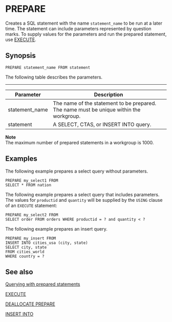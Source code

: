 # PREPARE<a name="sql-prepare"></a>

Creates a SQL statement with the name `statement_name` to be run at a later time\. The statement can include parameters represented by question marks\. To supply values for the parameters and run the prepared statement, use [EXECUTE](sql-execute.md)\.

## Synopsis<a name="sql-prepare-synopsis"></a>

```
PREPARE statement_name FROM statement
```

The following table describes the parameters\.


****  

| Parameter | Description | 
| --- | --- | 
| statement\_name | The name of the statement to be prepared\. The name must be unique within the workgroup\. | 
| statement | A SELECT, CTAS, or INSERT INTO query\. | 

**Note**  
The maximum number of prepared statements in a workgroup is 1000\.

## Examples<a name="sql-prepare-examples"></a>

The following example prepares a select query without parameters\.

```
PREPARE my_select1 FROM 
SELECT * FROM nation
```

The following example prepares a select query that includes parameters\. The values for `productid` and `quantity` will be supplied by the `USING` clause of an `EXECUTE` statement:

```
PREPARE my_select2 FROM 
SELECT order FROM orders WHERE productid = ? and quantity < ?
```

The following example prepares an insert query\.

```
PREPARE my_insert FROM 
INSERT INTO cities_usa (city, state) 
SELECT city, state 
FROM cities_world 
WHERE country = ?
```

## See also<a name="sql-prepare-see-also"></a>

[Querying with prepared statements](querying-with-prepared-statements.md#querying-with-prepared-statements-querying)

[EXECUTE](sql-execute.md)

[DEALLOCATE PREPARE](sql-deallocate-prepare.md)

[INSERT INTO](insert-into.md)